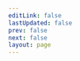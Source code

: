 ```yaml
---
editLink: false
lastUpdated: false
prev: false
next: false
layout: page
---
```


<script setup>
import SiteHome from "vitepress-sls-blog-tmpl/src/SiteHome.vue";

const hero = {
  name: "Антифеминизм",
  text: "text",
  tagline: "antifem",
  image: {
    src: "/img/site-big-logo.webp",
    alt: "Antifem logo",
  },
  actions: [
    {
      theme: "brand",
      text: "Описание проекта",
      link: "/ru/doc/",
    },
    {
      theme: "alt",
      text: "Поддержать проект",
      link: "/ru/page/donate",
    },
    {
      theme: "alt",
      text: "Наш Telegram канал",
      link: "https://t.me/antifem_battle",
    },
  ],
}
const features = [
  {
    icon: "🤝",
    title: "Антифем это равноправие",
    details: "За что выступает движение антифеминизм",
    link: "/ru/doc/what-the-antifeminism-movement-stands-for",
    linkText: "Читать о",
  },
  {
    icon: "📖",
    title: "Правда о современном феминизме",
    details: "описание",
    link: "/ru/doc/the-truth-about-modern-feminism",
    linkText: "Читать о",
  },
  {
    icon: "⚔️",
    title: "Как победить феминизм",
    details: "описание",
    linkText: "Читать о",
    link: "/ru/doc/how-to-defeat-feminism",
  },
]
</script>

<SiteHome :hero="hero" :features="features">

</SiteHome>
